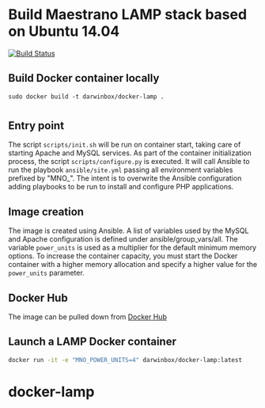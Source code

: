 # Build Maestrano LAMP stack based on Ubuntu 14.04

[![Build Status](https://travis-ci.org/prithvidbox/docker-lamp.svg?branch=master)](https://travis-ci.org/prithvidbox/docker-lamp)

## Build Docker container locally
`sudo docker build -t darwinbox/docker-lamp .`

#
## Entry point
The script `scripts/init.sh` will be run on container start, taking care of starting Apache and MySQL services.
As part of the container initialization process, the script `scripts/configure.py` is executed. It will call Ansible to run the playbook `ansible/site.yml` passing all environment variables prefixed by "MNO_". The intent is to overwrite the Ansible configuration adding playbooks to be run to install and configure PHP applications.

## Image creation
The image is created using Ansible. A list of variables used by the MySQL and Apache configuration is defined under ansible/group_vars/all. The variable `power_units` is used as a multiplier for the default minimum memory options. To increase the container capacity, you must start the Docker container with a higher memory allocation and specify a higher value for the `power_units` parameter.

## Docker Hub
The image can be pulled down from [Docker Hub](https://hub.docker.com/r/darwinbox/docker-lamp/)

## Launch a LAMP Docker container
```bash
docker run -it -e "MNO_POWER_UNITS=4" darwinbox/docker-lamp:latest
 ```
# docker-lamp
